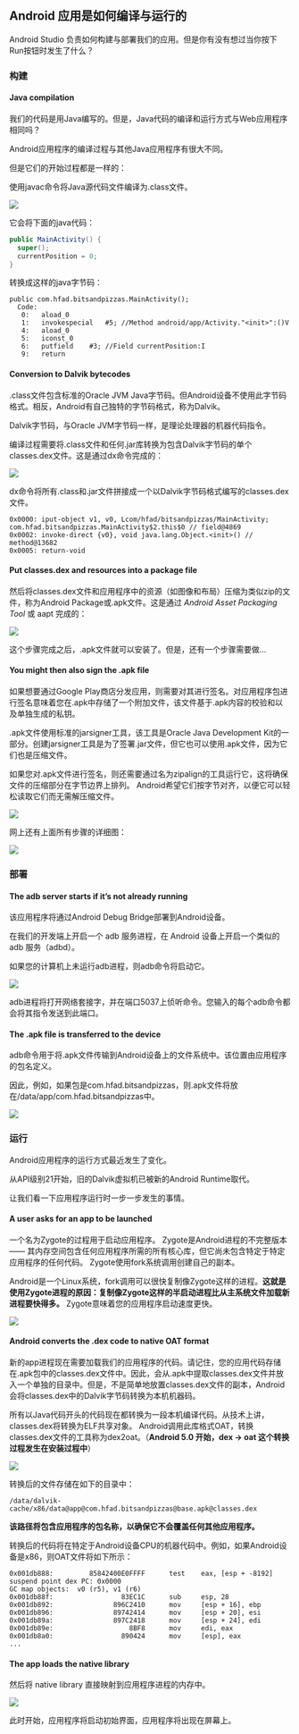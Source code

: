 ## Android 应用是如何编译与运行的

Android Studio 负责如何构建与部署我们的应用。但是你有没有想过当你按下Run按钮时发生了什么？

### 构建

#### Java compilation

我们的代码是用Java编写的。但是，Java代码的编译和运行方式与Web应用程序相同吗？

Android应用程序的编译过程与其他Java应用程序有很大不同。

但是它们的开始过程都是一样的：

使用javac命令将Java源代码文件编译为.class文件。


![](https://github.com/aprz512/pic4aprz512/blob/master/Blog/Android-%E6%AF%8F%E6%97%A5%E4%B8%80%E9%97%AE/Android%20%E5%BA%94%E7%94%A8%E6%98%AF%E5%A6%82%E4%BD%95%E7%BC%96%E8%AF%91%E4%B8%8E%E8%BF%90%E8%A1%8C%E7%9A%84/javaCompile.png?raw=true)

它会将下面的java代码：

```java
public MainActivity() {
  super();
  currentPosition = 0;
}
```

转换成这样的java字节码：

```
public com.hfad.bitsandpizzas.MainActivity();
  Code:
   0:	aload_0
   1:	invokespecial	#5; //Method android/app/Activity."<init>":()V
   4:	aload_0
   5:	iconst_0
   6:	putfield	#3; //Field currentPosition:I
   9:	return
```

#### Conversion to Dalvik bytecodes

.class文件包含标准的Oracle JVM Java字节码。但Android设备不使用此字节码格式。相反，Android有自己独特的字节码格式，称为Dalvik。

Dalvik字节码，与Oracle JVM字节码一样，是理论处理器的机器代码指令。

编译过程需要将.class文件和任何.jar库转换为包含Dalvik字节码的单个classes.dex文件。这是通过dx命令完成的：

![](https://github.com/aprz512/pic4aprz512/blob/master/Blog/Android-%E6%AF%8F%E6%97%A5%E4%B8%80%E9%97%AE/Android%20%E5%BA%94%E7%94%A8%E6%98%AF%E5%A6%82%E4%BD%95%E7%BC%96%E8%AF%91%E4%B8%8E%E8%BF%90%E8%A1%8C%E7%9A%84/dxConvert.png?raw=true?raw=true)

dx命令将所有.class和.jar文件拼接成一个以Dalvik字节码格式编写的classes.dex文件。

```
0x0000: iput-object v1, v0, Lcom/hfad/bitsandpizzas/MainActivity; com.hfad.bitsandpizzas.MainActivity$2.this$0 // field@4869
0x0002: invoke-direct {v0}, void java.lang.Object.<init>() // method@13682
0x0005: return-void
```

#### Put classes.dex and resources into a package file

然后将classes.dex文件和应用程序中的资源（如图像和布局）压缩为类似zip的文件，称为Android Package或.apk文件。这是通过 *Android Asset Packaging Tool* 或 aapt 完成的：

![](https://github.com/aprz512/pic4aprz512/blob/master/Blog/Android-%E6%AF%8F%E6%97%A5%E4%B8%80%E9%97%AE/Android%20%E5%BA%94%E7%94%A8%E6%98%AF%E5%A6%82%E4%BD%95%E7%BC%96%E8%AF%91%E4%B8%8E%E8%BF%90%E8%A1%8C%E7%9A%84/apkPackage.png?raw=true)

这个步骤完成之后，.apk文件就可以安装了。但是，还有一个步骤需要做...

#### You might then also sign the .apk file

如果想要通过Google Play商店分发应用，则需要对其进行签名。对应用程序包进行签名意味着您在.apk中存储了一个附加文件，该文件基于.apk内容的校验和以及单独生成的私钥。

.apk文件使用标准的jarsigner工具，该工具是Oracle Java Development Kit的一部分。创建jarsigner工具是为了签署.jar文件，但它也可以使用.apk文件，因为它们也是压缩文件。 

如果您对.apk文件进行签名，则还需要通过名为zipalign的工具运行它，这将确保文件的压缩部分在字节边界上排列。 Android希望它们按字节对齐，以便它可以轻松读取它们而无需解压缩文件。

![](https://github.com/aprz512/pic4aprz512/blob/master/Blog/Android-%E6%AF%8F%E6%97%A5%E4%B8%80%E9%97%AE/Android%20%E5%BA%94%E7%94%A8%E6%98%AF%E5%A6%82%E4%BD%95%E7%BC%96%E8%AF%91%E4%B8%8E%E8%BF%90%E8%A1%8C%E7%9A%84/signApk.png?raw=true)

网上还有上面所有步骤的详细图：

![](https://github.com/aprz512/pic4aprz512/blob/master/Blog/Android-%E6%AF%8F%E6%97%A5%E4%B8%80%E9%97%AE/Android%20%E5%BA%94%E7%94%A8%E6%98%AF%E5%A6%82%E4%BD%95%E7%BC%96%E8%AF%91%E4%B8%8E%E8%BF%90%E8%A1%8C%E7%9A%84/8f422997.png?raw=true)

### 部署

#### The adb server starts if it’s not already running

该应用程序将通过Android Debug Bridge部署到Android设备。

在我们的开发端上开启一个 adb 服务进程，在 Android 设备上开启一个类似的 adb 服务（adbd）。

如果您的计算机上未运行adb进程，则adb命令将启动它。

![](https://github.com/aprz512/pic4aprz512/blob/master/Blog/Android-%E6%AF%8F%E6%97%A5%E4%B8%80%E9%97%AE/Android%20%E5%BA%94%E7%94%A8%E6%98%AF%E5%A6%82%E4%BD%95%E7%BC%96%E8%AF%91%E4%B8%8E%E8%BF%90%E8%A1%8C%E7%9A%84/adbUse.png?raw=true)

adb进程将打开网络套接字，并在端口5037上侦听命令。您输入的每个adb命令都会将其指令发送到此端口。

#### The .apk file is transferred to the device

adb命令用于将.apk文件传输到Android设备上的文件系统中。该位置由应用程序的包名定义。

因此，例如，如果包是com.hfad.bitsandpizzas，则.apk文件将放在/data/app/com.hfad.bitsandpizzas中。

![](https://github.com/aprz512/pic4aprz512/blob/master/Blog/Android-%E6%AF%8F%E6%97%A5%E4%B8%80%E9%97%AE/Android%20%E5%BA%94%E7%94%A8%E6%98%AF%E5%A6%82%E4%BD%95%E7%BC%96%E8%AF%91%E4%B8%8E%E8%BF%90%E8%A1%8C%E7%9A%84/storeApk.png?raw=true)

### 运行

Android应用程序的运行方式最近发生了变化。

从API级别21开始，旧的Dalvik虚拟机已被新的Android Runtime取代。

让我们看一下应用程序运行时一步一步发生的事情。

#### A user asks for an app to be launched

一个名为Zygote的过程用于启动应用程序。 Zygote是Android进程的不完整版本 —— 其内存空间包含任何应用程序所需的所有核心库，但它尚未包含特定于特定应用程序的任何代码。 Zygote使用fork系统调用创建自己的副本。

 Android是一个Linux系统，fork调用可以很快复制像Zygote这样的进程。**这就是使用Zygote进程的原因：复制像Zygote这样的半启动进程比从主系统文件加载新进程要快得多。** Zygote意味着您的应用程序启动速度更快。

![](https://github.com/aprz512/pic4aprz512/blob/master/Blog/Android-%E6%AF%8F%E6%97%A5%E4%B8%80%E9%97%AE/Android%20%E5%BA%94%E7%94%A8%E6%98%AF%E5%A6%82%E4%BD%95%E7%BC%96%E8%AF%91%E4%B8%8E%E8%BF%90%E8%A1%8C%E7%9A%84/forkProcess.png?raw=true)

#### Android converts the .dex code to native OAT format

新的app进程现在需要加载我们的应用程序的代码。请记住，您的应用代码存储在.apk包中的classes.dex文件中。因此，会从.apk中提取classes.dex文件并放入一个单独的目录中。但是，不是简单地放置classes.dex文件的副本，Android会将classes.dex中的Dalvik字节码转换为本机机器码。

所有以Java代码开头的代码现在都转换为一段本机编译代码。从技术上讲，classes.dex将转换为ELF共享对象。 Android调用此库格式OAT，转换classes.dex文件的工具称为dex2oat。（**Android 5.0 开始，dex -> oat 这个转换过程发生在安装过程中**）

![](https://github.com/aprz512/pic4aprz512/blob/master/Blog/Android-%E6%AF%8F%E6%97%A5%E4%B8%80%E9%97%AE/Android%20%E5%BA%94%E7%94%A8%E6%98%AF%E5%A6%82%E4%BD%95%E7%BC%96%E8%AF%91%E4%B8%8E%E8%BF%90%E8%A1%8C%E7%9A%84/runDex2Oat.png?raw=true)

转换后的文件存储在如下的目录中：

```
/data/dalvik-cache/x86/data@app@com.hfad.bitsandpizzas@base.apk@classes.dex
```

**该路径将包含应用程序的包名称，以确保它不会覆盖任何其他应用程序。**

转换后的代码将在特定于Android设备CPU的机器代码中。例如，如果Android设备是x86，则OAT文件将如下所示：

```
0x001db888:         85842400E0FFFF    	test    eax, [esp + -8192]
suspend point dex PC: 0x0000
GC map objects:  v0 (r5), v1 (r6)
0x001db88f:                 83EC1C    	sub     esp, 28
0x001db892:               896C2410    	mov     [esp + 16], ebp
0x001db896:               89742414    	mov     [esp + 20], esi
0x001db89a:               897C2418    	mov     [esp + 24], edi
0x001db89e:                   8BF8    	mov     edi, eax
0x001db8a0:                 890424    	mov     [esp], eax
...
```

#### The app loads the native library

然后将 native library 直接映射到应用程序进程的内存中。

![](https://github.com/aprz512/pic4aprz512/blob/master/Blog/Android-%E6%AF%8F%E6%97%A5%E4%B8%80%E9%97%AE/Android%20%E5%BA%94%E7%94%A8%E6%98%AF%E5%A6%82%E4%BD%95%E7%BC%96%E8%AF%91%E4%B8%8E%E8%BF%90%E8%A1%8C%E7%9A%84/mapOat.png?raw=true)

此时开始，应用程序将启动初始界面，应用程序将出现在屏幕上。
